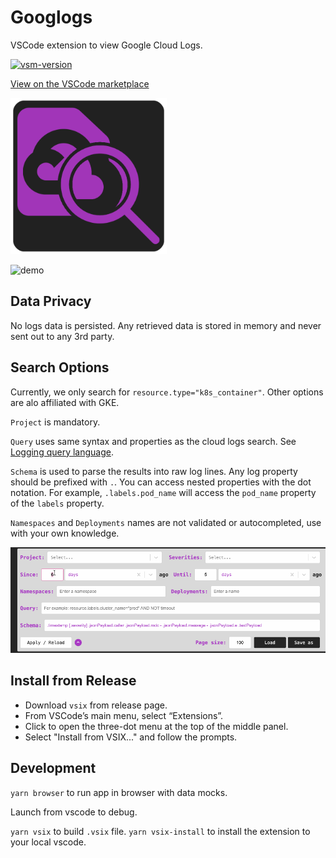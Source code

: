 # Googlogs

VSCode extension to view Google Cloud Logs.

[![vsm-version](https://img.shields.io/visual-studio-marketplace/v/reallyliri.googlogs?label=VS%20Marketplace&logo=visual-studio-code)](https://marketplace.visualstudio.com/items?itemName=reallyliri.googlogs)

[View on the VSCode marketplace](https://marketplace.visualstudio.com/items?itemName=reallyliri.googlogs)

<img src="res/icon.png" alt="icon" width="250">

![demo](res/demo.gif)

## Data Privacy

No logs data is persisted. Any retrieved data is stored in memory and never sent out to any 3rd party.

## Search Options

Currently, we only search for `resource.type="k8s_container"`. Other options are alo affiliated with GKE.

`Project` is mandatory.

`Query` uses same syntax and properties as the cloud logs search.
See [Logging query language](https://cloud.google.com/logging/docs/view/logging-query-language).

`Schema` is used to parse the results into raw log lines. Any log property should be prefixed with `.`. You can access
nested properties with the dot notation. For example, `.labels.pod_name` will access the `pod_name` property of
the `labels` property.

`Namespaces` and `Deployments` names are not validated or autocompleted, use with your own knowledge.

![demo](res/opts.gif)

## Install from Release

* Download `vsix` from release page.
* From VSCode’s main menu, select “Extensions”.
* Click to open the three-dot menu at the top of the middle panel.
* Select "Install from VSIX..." and follow the prompts.

## Development

`yarn browser` to run app in browser with data mocks.

Launch from vscode to debug.

`yarn vsix` to build `.vsix` file. `yarn vsix-install` to install the extension to your local vscode.
